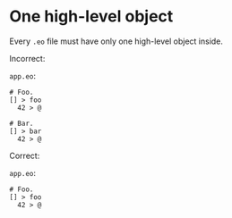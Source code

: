# One high-level object

Every `.eo` file must have only one high-level object inside.

Incorrect:

`app.eo`:

```eo
# Foo.
[] > foo
  42 > @

# Bar.
[] > bar
  42 > @
```

Correct:

`app.eo`:

```eo
# Foo.
[] > foo
  42 > @
```
